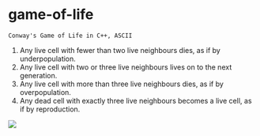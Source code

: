 # game-of-life

`Conway's Game of Life in C++, ASCII`


1. Any live cell with fewer than two live neighbours dies, as if by underpopulation.
2. Any live cell with two or three live neighbours lives on to the next generation.
3. Any live cell with more than three live neighbours dies, as if by overpopulation.
4. Any dead cell with exactly three live neighbours becomes a live cell, as if by reproduction.



![](https://i.imgur.com/7wvMkuy.gif)

